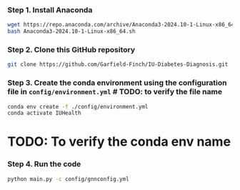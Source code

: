### Step 1. Install Anaconda

```bash
wget https://repo.anaconda.com/archive/Anaconda3-2024.10-1-Linux-x86_64.sh
bash Anaconda3-2024.10-1-Linux-x86_64.sh
```

### Step 2. Clone this GitHub repository

```bash
git clone https://github.com/Garfield-Finch/IU-Diabetes-Diagnosis.git
```

### Step 3. Create the conda environment using the configuration file in `config/environment.yml`  # TODO: to verify the file name

```bash
conda env create -f ./config/environment.yml
conda activate IUHealth
```
# TODO: To verify the conda env name

### Step 4. Run the code

```bash
python main.py -c config/gnnconfig.yml
```
